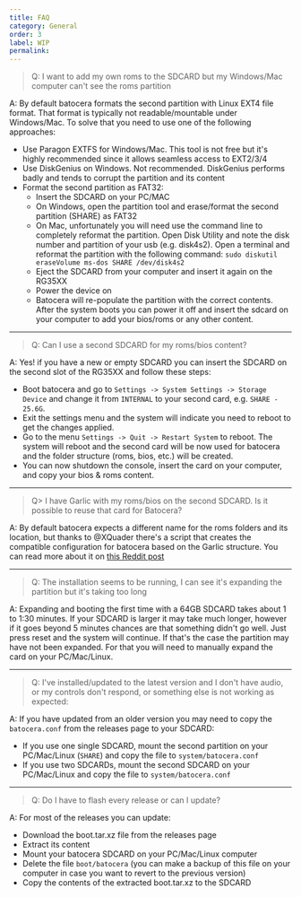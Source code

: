 ```yaml
---
title: FAQ
category: General
order: 3
label: WIP
permalink: 
---
```


> Q: I want to add my own roms to the SDCARD but my Windows/Mac computer can't see the roms partition

A: By default batocera formats the second partition with Linux EXT4 file format. That format is typically
not readable/mountable under Windows/Mac. To solve that you need to use one of the following approaches:
 * Use Paragon EXTFS for Windows/Mac. This tool is not free but it's highly recommended since it allows seamless 
 access to EXT2/3/4
 * Use DiskGenius on Windows. Not recommended. DiskGenius performs badly and tends to corrupt the partition and its content
 * Format the second partition as FAT32:
   * Insert the SDCARD on your PC/MAC
   * On Windows, open the partition tool and erase/format the second partition (SHARE) as FAT32
   * On Mac, unfortunately you will need use the command line to completely reformat the partition. Open Disk Utility and note the 
   disk number and partition of your usb (e.g. disk4s2). Open a terminal and reformat the partition with the following command:
   ```sudo diskutil eraseVolume ms-dos SHARE /dev/disk4s2```
   * Eject the SDCARD from your computer and insert it again on the RG35XX
   * Power the device on
   * Batocera will re-populate the partition with the correct contents. After the system boots you can power it off and insert the sdcard
   on your computer to add your bios/roms or any other content.

---

> Q: Can I use a second SDCARD for my roms/bios content?

A: Yes! if you have a new or empty SDCARD you can insert the SDCARD on the second slot of the RG35XX and follow these steps:
  * Boot batocera and go to ``Settings -> System Settings -> Storage Device`` and change it from ``INTERNAL`` to your second card, e.g. ``SHARE - 25.6G``. 
  * Exit the settings menu and the system will indicate you need to reboot to get the changes applied. 
  * Go to the menu ``Settings -> Quit -> Restart System`` to reboot. The system will reboot and the second card will be now used for batocera and the folder structure (roms, bios, etc.) will be created. 
  * You can now shutdown the console, insert the card on your computer, and copy your bios & roms content.

---

> Q> I have Garlic with my roms/bios on the second SDCARD. Is it possible to reuse that card for Batocera?

A: By default batocera expects a different name for the roms folders and its location, but thanks to @XQuader there's a script that creates the compatible configuration for batocera based on the Garlic structure. You can read more about it on [this Reddit post](https://www.reddit.com/r/RG35XX/comments/12zxs8t/how_to_get_garlicos_roms_folders_working_in/)

---

> Q: The installation seems to be running, I can see it's expanding the partition but it's taking too long

A: Expanding and booting the first time with a 64GB SDCARD takes about 1 to 1:30 minutes. If your SDCARD is larger it may take much longer, however if it goes beyond 5 minutes chances are that something didn't go well. Just press reset and the system will continue. If that's the case the partition may have not been expanded. For that you will need to manually expand the card on your PC/Mac/Linux.

---

> Q: I've installed/updated to the latest version and I don't have audio, or my controls don't respond, or something else is not working as expected:

A: If you have updated from an older version you may need to copy the ``batocera.conf`` from the releases page to your SDCARD:
  * If you use one single SDCARD, mount the second partition on your PC/Mac/Linux (``SHARE``) and copy the file to ``system/batocera.conf``
  * If you use two SDCARDs, mount the second SDCARD on your PC/Mac/Linux and copy the file to ``system/batocera.conf``

---

> Q: Do I have to flash every release or can I update?

A: For most of the releases you can update:
  * Download the boot.tar.xz file from the releases page
  * Extract its content
  * Mount your batocera SDCARD on your PC/Mac/Linux computer
  * Delete the file ``boot/batocera`` (you can make a backup of this file on your computer in case you want to revert to the previous version)
  * Copy the contents of the extracted boot.tar.xz to the SDCARD
